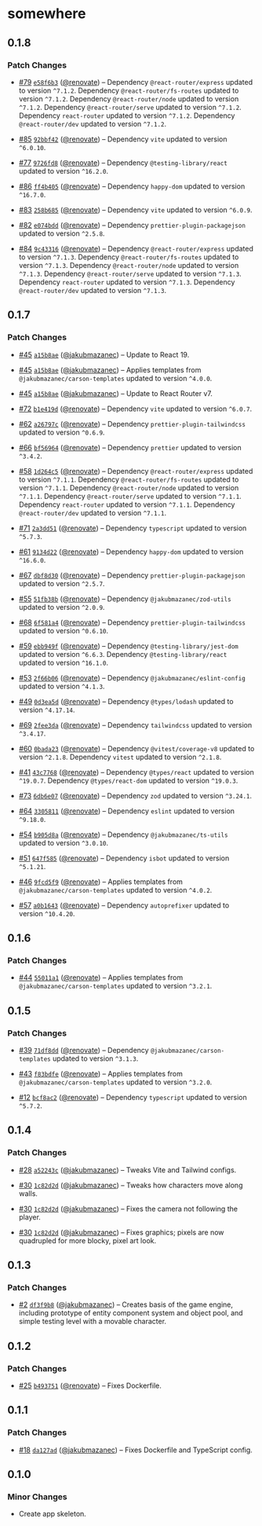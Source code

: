 # somewhere

## 0.1.8

### Patch Changes

- [#79](https://github.com/jakubmazanec/apps/pull/79)
  [`e58f6b3`](https://github.com/jakubmazanec/apps/commit/e58f6b343a4e641fa8d79dbe8a6baf8d6b64feaf)
  ([@renovate](https://github.com/apps/renovate)) – Dependency `@react-router/express` updated to
  version `^7.1.2`. Dependency `@react-router/fs-routes` updated to version `^7.1.2`. Dependency
  `@react-router/node` updated to version `^7.1.2`. Dependency `@react-router/serve` updated to
  version `^7.1.2`. Dependency `react-router` updated to version `^7.1.2`. Dependency
  `@react-router/dev` updated to version `^7.1.2`.

- [#85](https://github.com/jakubmazanec/apps/pull/85)
  [`92bbf42`](https://github.com/jakubmazanec/apps/commit/92bbf42b44282b781e7949bb28452131fd3031b2)
  ([@renovate](https://github.com/apps/renovate)) – Dependency `vite` updated to version `^6.0.10`.

- [#77](https://github.com/jakubmazanec/apps/pull/77)
  [`9726fd8`](https://github.com/jakubmazanec/apps/commit/9726fd8868b8d6d3681294b507e9ce30749c941c)
  ([@renovate](https://github.com/apps/renovate)) – Dependency `@testing-library/react` updated to
  version `^16.2.0`.

- [#86](https://github.com/jakubmazanec/apps/pull/86)
  [`ff4b405`](https://github.com/jakubmazanec/apps/commit/ff4b40552a0059d0d613c82b622dddee6e0c64d0)
  ([@renovate](https://github.com/apps/renovate)) – Dependency `happy-dom` updated to version
  `^16.7.0`.

- [#83](https://github.com/jakubmazanec/apps/pull/83)
  [`258b685`](https://github.com/jakubmazanec/apps/commit/258b6858f4fa5b72c5132a397a39e18c01cab0c4)
  ([@renovate](https://github.com/apps/renovate)) – Dependency `vite` updated to version `^6.0.9`.

- [#82](https://github.com/jakubmazanec/apps/pull/82)
  [`e074bdd`](https://github.com/jakubmazanec/apps/commit/e074bdd9d3e110e0e075504340ce3c8ebb02a9dc)
  ([@renovate](https://github.com/apps/renovate)) – Dependency `prettier-plugin-packagejson` updated
  to version `^2.5.8`.

- [#84](https://github.com/jakubmazanec/apps/pull/84)
  [`9c43316`](https://github.com/jakubmazanec/apps/commit/9c43316892415a8614a9be76819b8b5dc0458b31)
  ([@renovate](https://github.com/apps/renovate)) – Dependency `@react-router/express` updated to
  version `^7.1.3`. Dependency `@react-router/fs-routes` updated to version `^7.1.3`. Dependency
  `@react-router/node` updated to version `^7.1.3`. Dependency `@react-router/serve` updated to
  version `^7.1.3`. Dependency `react-router` updated to version `^7.1.3`. Dependency
  `@react-router/dev` updated to version `^7.1.3`.

## 0.1.7

### Patch Changes

- [#45](https://github.com/jakubmazanec/apps/pull/45)
  [`a15b8ae`](https://github.com/jakubmazanec/apps/commit/a15b8aec8435421719ef1f397118ad9fda234dd5)
  ([@jakubmazanec](https://github.com/jakubmazanec)) – Update to React 19.

- [#45](https://github.com/jakubmazanec/apps/pull/45)
  [`a15b8ae`](https://github.com/jakubmazanec/apps/commit/a15b8aec8435421719ef1f397118ad9fda234dd5)
  ([@jakubmazanec](https://github.com/jakubmazanec)) – Applies templates from
  `@jakubmazanec/carson-templates` updated to version `^4.0.0`.

- [#45](https://github.com/jakubmazanec/apps/pull/45)
  [`a15b8ae`](https://github.com/jakubmazanec/apps/commit/a15b8aec8435421719ef1f397118ad9fda234dd5)
  ([@jakubmazanec](https://github.com/jakubmazanec)) – Update to React Router v7.

- [#72](https://github.com/jakubmazanec/apps/pull/72)
  [`b1e419d`](https://github.com/jakubmazanec/apps/commit/b1e419df3b04282e8ae777c62dfb6083e18543ee)
  ([@renovate](https://github.com/apps/renovate)) – Dependency `vite` updated to version `^6.0.7`.

- [#62](https://github.com/jakubmazanec/apps/pull/62)
  [`a26797c`](https://github.com/jakubmazanec/apps/commit/a26797caa33b47d2c0273a9d35d4b68dfe85d348)
  ([@renovate](https://github.com/apps/renovate)) – Dependency `prettier-plugin-tailwindcss` updated
  to version `^0.6.9`.

- [#66](https://github.com/jakubmazanec/apps/pull/66)
  [`bf56964`](https://github.com/jakubmazanec/apps/commit/bf56964e96f395cce8acb1ac50bf6c5ee81e17f9)
  ([@renovate](https://github.com/apps/renovate)) – Dependency `prettier` updated to version
  `^3.4.2`.

- [#58](https://github.com/jakubmazanec/apps/pull/58)
  [`1d264c5`](https://github.com/jakubmazanec/apps/commit/1d264c5ee4c8a12a4196f20426a5aeed18083498)
  ([@renovate](https://github.com/apps/renovate)) – Dependency `@react-router/express` updated to
  version `^7.1.1`. Dependency `@react-router/fs-routes` updated to version `^7.1.1`. Dependency
  `@react-router/node` updated to version `^7.1.1`. Dependency `@react-router/serve` updated to
  version `^7.1.1`. Dependency `react-router` updated to version `^7.1.1`. Dependency
  `@react-router/dev` updated to version `^7.1.1`.

- [#71](https://github.com/jakubmazanec/apps/pull/71)
  [`2a3dd51`](https://github.com/jakubmazanec/apps/commit/2a3dd515284ab9861725cbbaf927136359b3ea8a)
  ([@renovate](https://github.com/apps/renovate)) – Dependency `typescript` updated to version
  `^5.7.3`.

- [#61](https://github.com/jakubmazanec/apps/pull/61)
  [`9134d22`](https://github.com/jakubmazanec/apps/commit/9134d2276b664ba4fc8f7dd6791b30ec8fd33caa)
  ([@renovate](https://github.com/apps/renovate)) – Dependency `happy-dom` updated to version
  `^16.6.0`.

- [#67](https://github.com/jakubmazanec/apps/pull/67)
  [`dbf8d30`](https://github.com/jakubmazanec/apps/commit/dbf8d30a6e2cb38a5cbf77470b55477beebb7653)
  ([@renovate](https://github.com/apps/renovate)) – Dependency `prettier-plugin-packagejson` updated
  to version `^2.5.7`.

- [#55](https://github.com/jakubmazanec/apps/pull/55)
  [`51fb38b`](https://github.com/jakubmazanec/apps/commit/51fb38bb10baffdcbdecab0a9903e2f536d0d702)
  ([@renovate](https://github.com/apps/renovate)) – Dependency `@jakubmazanec/zod-utils` updated to
  version `^2.0.9`.

- [#68](https://github.com/jakubmazanec/apps/pull/68)
  [`6f581a4`](https://github.com/jakubmazanec/apps/commit/6f581a4789564e916293963643de3f801c0b12ee)
  ([@renovate](https://github.com/apps/renovate)) – Dependency `prettier-plugin-tailwindcss` updated
  to version `^0.6.10`.

- [#59](https://github.com/jakubmazanec/apps/pull/59)
  [`ebb949f`](https://github.com/jakubmazanec/apps/commit/ebb949fde00f7411160edc4746e91354be26b4b6)
  ([@renovate](https://github.com/apps/renovate)) – Dependency `@testing-library/jest-dom` updated
  to version `^6.6.3`. Dependency `@testing-library/react` updated to version `^16.1.0`.

- [#53](https://github.com/jakubmazanec/apps/pull/53)
  [`2f66b06`](https://github.com/jakubmazanec/apps/commit/2f66b0650e49be2a098f31f5bcda06e570f16aad)
  ([@renovate](https://github.com/apps/renovate)) – Dependency `@jakubmazanec/eslint-config` updated
  to version `^4.1.3`.

- [#49](https://github.com/jakubmazanec/apps/pull/49)
  [`0d3ea5d`](https://github.com/jakubmazanec/apps/commit/0d3ea5d5773cab1338e1440acf3879ef6725675e)
  ([@renovate](https://github.com/apps/renovate)) – Dependency `@types/lodash` updated to version
  `^4.17.14`.

- [#69](https://github.com/jakubmazanec/apps/pull/69)
  [`2fee3da`](https://github.com/jakubmazanec/apps/commit/2fee3da593f35dac52bdea1bd026231bcaa01d6c)
  ([@renovate](https://github.com/apps/renovate)) – Dependency `tailwindcss` updated to version
  `^3.4.17`.

- [#60](https://github.com/jakubmazanec/apps/pull/60)
  [`0bada23`](https://github.com/jakubmazanec/apps/commit/0bada23415954d7f4be38611745af3cd5056d0bb)
  ([@renovate](https://github.com/apps/renovate)) – Dependency `@vitest/coverage-v8` updated to
  version `^2.1.8`. Dependency `vitest` updated to version `^2.1.8`.

- [#41](https://github.com/jakubmazanec/apps/pull/41)
  [`43c7768`](https://github.com/jakubmazanec/apps/commit/43c7768bb63738bc98a71d98641dc707fa9866d2)
  ([@renovate](https://github.com/apps/renovate)) – Dependency `@types/react` updated to version
  `^19.0.7`. Dependency `@types/react-dom` updated to version `^19.0.3`.

- [#73](https://github.com/jakubmazanec/apps/pull/73)
  [`6db6e07`](https://github.com/jakubmazanec/apps/commit/6db6e07986da8cce1e099297351994e0ab0506e5)
  ([@renovate](https://github.com/apps/renovate)) – Dependency `zod` updated to version `^3.24.1`.

- [#64](https://github.com/jakubmazanec/apps/pull/64)
  [`3305811`](https://github.com/jakubmazanec/apps/commit/33058115f28690e326054fb18cd5880bcd5fd762)
  ([@renovate](https://github.com/apps/renovate)) – Dependency `eslint` updated to version
  `^9.18.0`.

- [#54](https://github.com/jakubmazanec/apps/pull/54)
  [`b905d8a`](https://github.com/jakubmazanec/apps/commit/b905d8a77ce479b2d0c4626cb2728c14c54dcd88)
  ([@renovate](https://github.com/apps/renovate)) – Dependency `@jakubmazanec/ts-utils` updated to
  version `^3.0.10`.

- [#51](https://github.com/jakubmazanec/apps/pull/51)
  [`647f585`](https://github.com/jakubmazanec/apps/commit/647f585c256798e62cbd0f04d3b00e6ed1c911b0)
  ([@renovate](https://github.com/apps/renovate)) – Dependency `isbot` updated to version `^5.1.21`.

- [#46](https://github.com/jakubmazanec/apps/pull/46)
  [`9fcd5f9`](https://github.com/jakubmazanec/apps/commit/9fcd5f91f8287c30b08e16f018b4086620802bfe)
  ([@renovate](https://github.com/apps/renovate)) – Applies templates from
  `@jakubmazanec/carson-templates` updated to version `^4.0.2`.

- [#57](https://github.com/jakubmazanec/apps/pull/57)
  [`a0b1643`](https://github.com/jakubmazanec/apps/commit/a0b16438fb56e9f9ce24f1119031006c06107388)
  ([@renovate](https://github.com/apps/renovate)) – Dependency `autoprefixer` updated to version
  `^10.4.20`.

## 0.1.6

### Patch Changes

- [#44](https://github.com/jakubmazanec/apps/pull/44)
  [`55011a1`](https://github.com/jakubmazanec/apps/commit/55011a11113f224da8eaa8310338956b4363c5aa)
  ([@renovate](https://github.com/apps/renovate)) – Applies templates from
  `@jakubmazanec/carson-templates` updated to version `^3.2.1`.

## 0.1.5

### Patch Changes

- [#39](https://github.com/jakubmazanec/apps/pull/39)
  [`71df8dd`](https://github.com/jakubmazanec/apps/commit/71df8dd22374e710afc1b687a28519f2b5f45800)
  ([@renovate](https://github.com/apps/renovate)) – Dependency `@jakubmazanec/carson-templates`
  updated to version `^3.1.3`.

- [#43](https://github.com/jakubmazanec/apps/pull/43)
  [`f83bdfe`](https://github.com/jakubmazanec/apps/commit/f83bdfe1e1ef0fc917c35bea470ae7b4ba110dd0)
  ([@renovate](https://github.com/apps/renovate)) – Applies templates from
  `@jakubmazanec/carson-templates` updated to version `^3.2.0`.

- [#12](https://github.com/jakubmazanec/apps/pull/12)
  [`bcf8ac2`](https://github.com/jakubmazanec/apps/commit/bcf8ac263becc84da12b757a5d8a407c99b3127e)
  ([@renovate](https://github.com/apps/renovate)) – Dependency `typescript` updated to version
  `^5.7.2`.

## 0.1.4

### Patch Changes

- [#28](https://github.com/jakubmazanec/apps/pull/28)
  [`a52243c`](https://github.com/jakubmazanec/apps/commit/a52243cbc646dedafb510600aa2f0e0794c976a1)
  ([@jakubmazanec](https://github.com/jakubmazanec)) – Tweaks Vite and Tailwind configs.

- [#30](https://github.com/jakubmazanec/apps/pull/30)
  [`1c82d2d`](https://github.com/jakubmazanec/apps/commit/1c82d2d3deff612c4a34f10c5088741221b28faf)
  ([@jakubmazanec](https://github.com/jakubmazanec)) – Tweaks how characters move along walls.

- [#30](https://github.com/jakubmazanec/apps/pull/30)
  [`1c82d2d`](https://github.com/jakubmazanec/apps/commit/1c82d2d3deff612c4a34f10c5088741221b28faf)
  ([@jakubmazanec](https://github.com/jakubmazanec)) – Fixes the camera not following the player.

- [#30](https://github.com/jakubmazanec/apps/pull/30)
  [`1c82d2d`](https://github.com/jakubmazanec/apps/commit/1c82d2d3deff612c4a34f10c5088741221b28faf)
  ([@jakubmazanec](https://github.com/jakubmazanec)) – Fixes graphics; pixels are now quadrupled for
  more blocky, pixel art look.

## 0.1.3

### Patch Changes

- [#2](https://github.com/jakubmazanec/apps/pull/2)
  [`df3f9b8`](https://github.com/jakubmazanec/apps/commit/df3f9b881ff7d41cc93d34455061dba951906ed7)
  ([@jakubmazanec](https://github.com/jakubmazanec)) – Creates basis of the game engine, including
  prototype of entity component system and object pool, and simple testing level with a movable
  character.

## 0.1.2

### Patch Changes

- [#25](https://github.com/jakubmazanec/apps/pull/25)
  [`b493751`](https://github.com/jakubmazanec/apps/commit/b493751c18426d7f81c3586b49119e893235cead)
  ([@renovate](https://github.com/apps/renovate)) – Fixes Dockerfile.

## 0.1.1

### Patch Changes

- [#18](https://github.com/jakubmazanec/apps/pull/18)
  [`da127ad`](https://github.com/jakubmazanec/apps/commit/da127ad10851fde083e02a4844fb7abb0dcf3d1f)
  ([@jakubmazanec](https://github.com/jakubmazanec)) – Fixes Dockerfile and TypeScript config.

## 0.1.0

### Minor Changes

- Create app skeleton.
